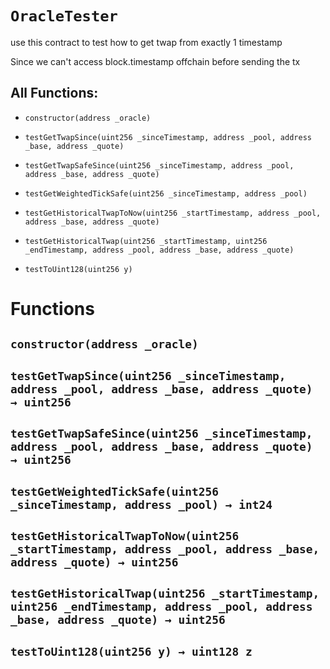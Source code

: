 # `OracleTester`

use this contract to test how to get twap from exactly 1 timestamp

Since we can't access block.timestamp offchain before sending the tx

## All Functions:

- `constructor(address _oracle)`

- `testGetTwapSince(uint256 _sinceTimestamp, address _pool, address _base, address _quote)`

- `testGetTwapSafeSince(uint256 _sinceTimestamp, address _pool, address _base, address _quote)`

- `testGetWeightedTickSafe(uint256 _sinceTimestamp, address _pool)`

- `testGetHistoricalTwapToNow(uint256 _startTimestamp, address _pool, address _base, address _quote)`

- `testGetHistoricalTwap(uint256 _startTimestamp, uint256 _endTimestamp, address _pool, address _base, address _quote)`

- `testToUint128(uint256 y)`

# Functions

## `constructor(address _oracle)`

## `testGetTwapSince(uint256 _sinceTimestamp, address _pool, address _base, address _quote) → uint256`

## `testGetTwapSafeSince(uint256 _sinceTimestamp, address _pool, address _base, address _quote) → uint256`

## `testGetWeightedTickSafe(uint256 _sinceTimestamp, address _pool) → int24`

## `testGetHistoricalTwapToNow(uint256 _startTimestamp, address _pool, address _base, address _quote) → uint256`

## `testGetHistoricalTwap(uint256 _startTimestamp, uint256 _endTimestamp, address _pool, address _base, address _quote) → uint256`

## `testToUint128(uint256 y) → uint128 z`
